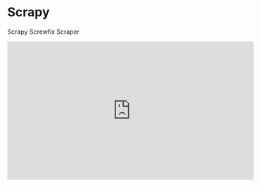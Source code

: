 # Scrapy
Scrapy Screwfix Scraper

<iframe width="560" height="315" src="https://www.youtube.com/embed/N67JNYYOPfY" frameborder="0" allow="accelerometer; autoplay; encrypted-media; gyroscope; picture-in-picture" allowfullscreen></iframe>
